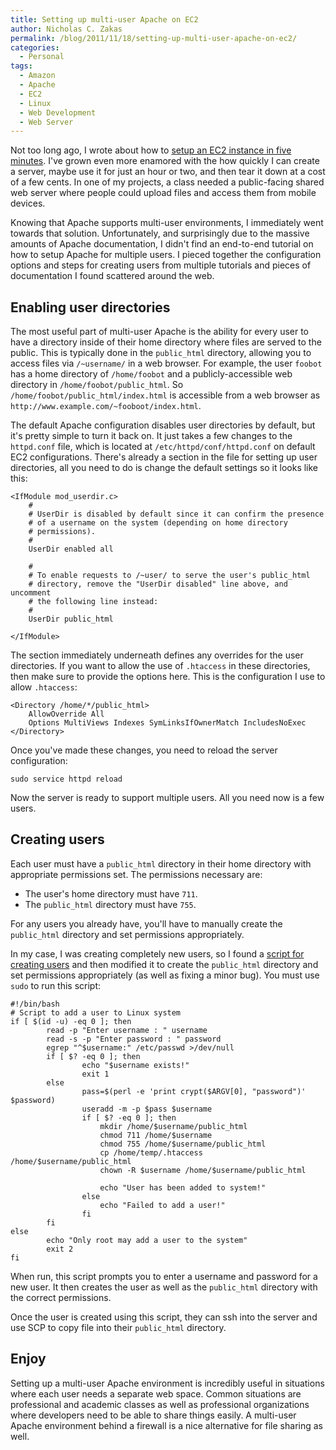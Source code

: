 ```yaml
---
title: Setting up multi-user Apache on EC2
author: Nicholas C. Zakas
permalink: /blog/2011/11/18/setting-up-multi-user-apache-on-ec2/
categories:
  - Personal
tags:
  - Amazon
  - Apache
  - EC2
  - Linux
  - Web Development
  - Web Server
---
```

Not too long ago, I wrote about how to [setup an EC2 instance in five minutes][1]. I've grown even more enamored with the how quickly I can create a server, maybe use it for just an hour or two, and then tear it down at a cost of a few cents. In one of my projects, a class needed a public-facing shared web server where people could upload files and access them from mobile devices. 

Knowing that Apache supports multi-user environments, I immediately went towards that solution. Unfortunately, and surprisingly due to the massive amounts of Apache documentation, I didn't find an end-to-end tutorial on how to setup Apache for multiple users. I pieced together the configuration options and steps for creating users from multiple tutorials and pieces of documentation I found scattered around the web.

## Enabling user directories

The most useful part of multi-user Apache is the ability for every user to have a directory inside of their home directory where files are served to the public. This is typically done in the `public_html` directory, allowing you to access files via `/~username/` in a web browser. For example, the user `foobot` has a home directory of `/home/foobot` and a publicly-accessible web directory in `/home/foobot/public_html`. So `/home/foobot/public_html/index.html` is accessible from a web browser as `http://www.example.com/~fooboot/index.html`.

The default Apache configuration disables user directories by default, but it's pretty simple to turn it back on. It just takes a few changes to the `httpd.conf` file, which is located at `/etc/httpd/conf/httpd.conf` on default EC2 configurations. There's already a section in the file for setting up user directories, all you need to do is change the default settings so it looks like this:

    <IfModule mod_userdir.c>
        #
        # UserDir is disabled by default since it can confirm the presence
        # of a username on the system (depending on home directory
        # permissions).
        #
        UserDir enabled all
    
        #
        # To enable requests to /~user/ to serve the user's public_html
        # directory, remove the "UserDir disabled" line above, and uncomment
        # the following line instead:
        #
        UserDir public_html
    
    </IfModule>
    

The section immediately underneath defines any overrides for the user directories. If you want to allow the use of `.htaccess` in these directories, then make sure to provide the options here. This is the configuration I use to allow `.htaccess`:

    <Directory /home/*/public_html>
        AllowOverride All
        Options MultiViews Indexes SymLinksIfOwnerMatch IncludesNoExec
    </Directory>

Once you've made these changes, you need to reload the server configuration:

    sudo service httpd reload

Now the server is ready to support multiple users. All you need now is a few users.

## Creating users

Each user must have a `public_html` directory in their home directory with appropriate permissions set. The permissions necessary are:

  * The user's home directory must have `711`.
  * The `public_html` directory must have `755`.

For any users you already have, you'll have to manually create the `public_html` directory and set permissions appropriately.

In my case, I was creating completely new users, so I found a [script for creating users][2] and then modified it to create the `public_html` directory and set permissions appropriately (as well as fixing a minor bug). You must use `sudo` to run this script:

    #!/bin/bash
    # Script to add a user to Linux system
    if [ $(id -u) -eq 0 ]; then
            read -p "Enter username : " username
            read -s -p "Enter password : " password
            egrep "^$username:" /etc/passwd >/dev/null
            if [ $? -eq 0 ]; then
                    echo "$username exists!"
                    exit 1
            else
                    pass=$(perl -e 'print crypt($ARGV[0], "password")' $password)
                    useradd -m -p $pass $username
                    if [ $? -eq 0 ]; then
                        mkdir /home/$username/public_html
                        chmod 711 /home/$username
                        chmod 755 /home/$username/public_html
                        cp /home/temp/.htaccess /home/$username/public_html
                        chown -R $username /home/$username/public_html
    
                        echo "User has been added to system!"
                    else
                        echo "Failed to add a user!"
                    fi
            fi
    else
            echo "Only root may add a user to the system"
            exit 2
    fi

When run, this script prompts you to enter a username and password for a new user. It then creates the user as well as the `public_html` directory with the correct permissions. 

Once the user is created using this script, they can ssh into the server and use SCP to copy file into their `public_html` directory.

## Enjoy

Setting up a multi-user Apache environment is incredibly useful in situations where each user needs a separate web space. Common situations are professional and academic classes as well as professional organizations where developers need to be able to share things easily. A multi-user Apache environment behind a firewall is a nice alternative for file sharing as well.

 [1]: https://humanwhocodes.com/blog/2011/07/21/quick-and-dirty-spinning-up-a-new-ec2-web-server-in-five-minutes/
 [2]: http://www.cyberciti.biz/tips/howto-write-shell-script-to-add-user.html
